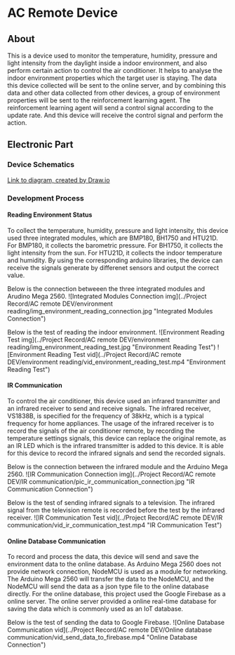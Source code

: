 # AC Remote Device

## About
This is a device used to monitor the temperature, humidity, pressure and light intensity from the daylight inside a indoor environment, and also perform certain action to control the air conditioner. It helps to analyse the indoor environment properties which the target user is staying. The data this device collected will be sent to the online server, and by combining this data and other data collected from other devices, a group of environment properties will be sent to the reinforcement learning agent. The reinforcement learning agent will send a control signal according to the update rate. And this device will receive the control signal and perform the action.

## Electronic Part
### Device Schematics
[Link to diagram, created by Draw.io](https://www.draw.io/#Aeddylau328%2Ffyp-artificial-intelligence-ac-control-device%2Fmaster%2FAC%20Remote%20Device%2FAC_Remote_Device_Electronic_Diagram)

### Development Process
#### Reading Environment Status
To collect the temperature, humidity, pressure and light intensity, this device used three integrated modules, which are BMP180, BH1750 and HTU21D. For BMP180, it collects the barometric pressure. For BH1750, it collects the light intensity from the sun. For HTU21D, it collects the indoor temperature and humidity. By using the corresponding arduino libraries, the device can receive the signals generate by differenet sensors and output the correct value.

Below is the connection betweeen the three integrated modules and Arudino Mega 2560.
![Integrated Modules Connection img](../Project Record/AC remote DEV/environment reading/img_environment_reading_connection.jpg "Integrated Modules Connection")

Below is the test of reading the indoor environment.
![Environment Reading Test img](../Project Record/AC remote DEV/environment reading/img_environment_reading_test.jpg "Environment Reading Test")
![Environment Reading Test vid](../Project Record/AC remote DEV/environment reading/vid_environment_reading_test.mp4 "Environment Reading Test")

#### IR Communication
To control the air conditioner, this device used an infrared transmitter and an infrared receiver to send and receive signals. The infrared receiver, VS1838B, is specified for the frequency of 38kHz, which is a typical frequency for home appliances. The usage of the infrared receiver is to record the signals of the air conditioner remote, by recording the temperature settings signals, this device can replace the original remote, as an IR LED which is the infrared transmitter is added to this device. It is able for this device to record the infrared signals and send the recorded signals.

Below is the connection between the infrared module and the Arduino Mega 2560.
![IR Communication Connection img](../Project Record/AC remote DEV/IR communication/pic_ir_communication_connection.jpg "IR Communication Connection")

Below is the test of sending infrared signals to a television. The infrared signal from the television remote is recorded before the test by the infrared receiver.
![IR Communication Test vid](../Project Record/AC remote DEV/IR communication/vid_ir_communication_test.mp4 "IR Communication Test")

#### Online Database Communication
To record and process the data, this device will send and save the environment data to the online database. As Arduino Mega 2560 does not provide network connection, NodeMCU is used as a module for networking. The Arduino Mega 2560 will transfer the data to the NodeMCU, and the NodeMCU will send the data as a json type file to the online database directly. For the online database, this project used the Google Firebase as a online server. The online server provided a online real-time database for saving the data which is commonly used as an IoT database.

Below is the test of sending the data to Google Firebase.
![Online Database Communication vid](../Project Record/AC remote DEV/Online database communication/vid_send_data_to_firebase.mp4 "Online Database Connection")